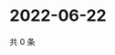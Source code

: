 # 2022-06-22

共 0 条

<!-- BEGIN WEIBO -->
<!-- 最后更新时间 Wed Jun 22 2022 21:27:47 GMT+0800 (China Standard Time) -->

<!-- END WEIBO -->
